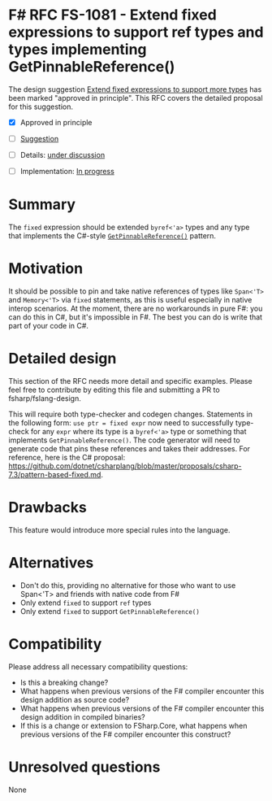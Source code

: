 # F# RFC FS-1081 - Extend fixed expressions to support ref types and types implementing GetPinnableReference()


The design suggestion [Extend fixed expressions to support more types](https://github.com/fsharp/fslang-suggestions/issues/761) has been marked "approved in principle".
This RFC covers the detailed proposal for this suggestion.

* [x] Approved in principle
* [ ] [Suggestion](https://github.com/fsharp/fslang-suggestions/issues/fill-me-in)
* [ ] Details: [under discussion](https://github.com/fsharp/fslang-design/issues/FILL-ME-IN)
* [ ] Implementation: [In progress](https://github.com/Microsoft/visualfsharp/pull/FILL-ME-IN)


# Summary
[summary]: #summary

The `fixed` expression should be extended `byref<'a>` types and any type that implements the C#-style [`GetPinnableReference()`](https://docs.microsoft.com/en-us/dotnet/csharp/language-reference/proposals/csharp-7.3/pattern-based-fixed) pattern.

# Motivation
[motivation]: #motivation

It should be possible to pin and take native references of types like `Span<'T>` and `Memory<'T>` via `fixed` statements, as this is useful especially in native interop scenarios. At the moment, there are no workarounds in pure F#: you can do this in C#, but it's impossible in F#. The best you can do is write that part of your code in C#.

# Detailed design
[design]: #detailed-design

This section of the RFC needs more detail and specific examples. Please feel free to contribute by editing this file and submitting a PR to fsharp/fslang-design.

This will require both type-checker and codegen changes. Statements in the following form: `use ptr = fixed expr` now need to successfully type-check for any `expr` where its type is a `byref<'a>` type or something that implements `GetPinnableReference()`. The code generator will need to generate code that pins these references and takes their addresses. For reference, here is the C# proposal: https://github.com/dotnet/csharplang/blob/master/proposals/csharp-7.3/pattern-based-fixed.md.

# Drawbacks
[drawbacks]: #drawbacks

This feature would introduce more special rules into the language.

# Alternatives
[alternatives]: #alternatives

- Don't do this, providing no alternative for those who want to use Span<'T> and friends with native code from F#
- Only extend `fixed` to support `ref` types
- Only extend `fixed` to support `GetPinnableReference()`
  
# Compatibility
[compatibility]: #compatibility

Please address all necessary compatibility questions:
* Is this a breaking change?
* What happens when previous versions of the F# compiler encounter this design addition as source code?
* What happens when previous versions of the F# compiler encounter this design addition in compiled binaries?
* If this is a change or extension to FSharp.Core, what happens when previous versions of the F# compiler encounter this construct?


# Unresolved questions
[unresolved]: #unresolved-questions

None
